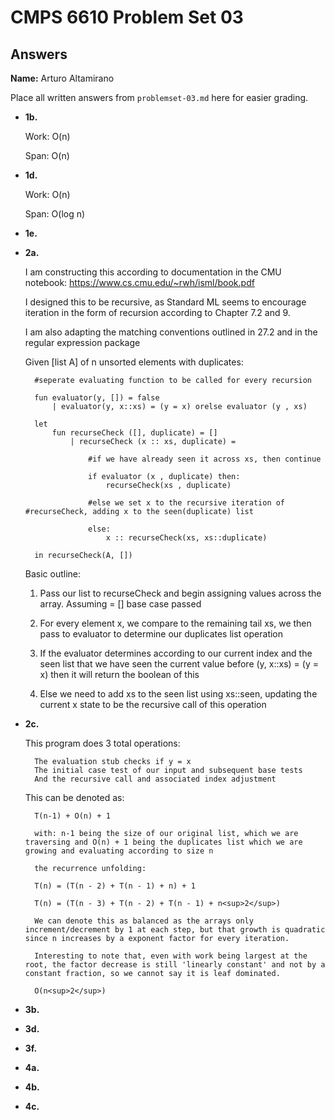 # CMPS 6610 Problem Set 03
## Answers

**Name:** Arturo Altamirano


Place all written answers from `problemset-03.md` here for easier grading.




- **1b.**

    Work: O(n)

    Span: O(n)


- **1d.**

    Work: O(n)

    Span: O(log n)


- **1e.**

    


- **2a.**

    I am constructing this according to documentation in the CMU notebook: https://www.cs.cmu.edu/~rwh/isml/book.pdf

    I designed this to be recursive, as Standard ML seems to encourage iteration in the form of recursion according to Chapter 7.2 and 9.

    I am also adapting the matching conventions outlined in 27.2 and in the regular expression package

    Given [list A] of n unsorted elements with duplicates:

        #seperate evaluating function to be called for every recursion

        fun evaluator(y, []) = false
            | evaluator(y, x::xs) = (y = x) orelse evaluator (y , xs)
        
        let 
            fun recurseCheck ([], duplicate) = []
                | recurseCheck (x :: xs, duplicate) = 

                    #if we have already seen it across xs, then continue 

                    if evaluator (x , duplicate) then:
                        recurseCheck(xs , duplicate)

                    #else we set x to the recursive iteration of #recurseCheck, adding x to the seen(duplicate) list

                    else:
                        x :: recurseCheck(xs, xs::duplicate)
        
        in recurseCheck(A, [])

    Basic outline: 

    1. Pass our list to recurseCheck and begin assigning values across 
       the array. Assuming = [] base case passed

    2. For every element x, we compare to the remaining tail xs, we then
       pass to evaluator to determine our duplicates list operation

    3. If the evaluator determines according to our current index and the 
       seen list that we have seen the current value before (y, x::xs) = (y = x) then it will return the boolean of this 

    4. Else we need to add xs to the seen list using xs::seen, updating 
       the current x state to be the recursive call of this operation 

- **2c.**

    This program does 3 total operations: 
        
        The evaluation stub checks if y = x
        The initial case test of our input and subsequent base tests 
        And the recursive call and associated index adjustment

    This can be denoted as: 

        T(n-1) + O(n) + 1

        with: n-1 being the size of our original list, which we are traversing and O(n) + 1 being the duplicates list which we are growing and evaluating according to size n 

        the recurrence unfolding: 

        T(n) = (T(n - 2) + T(n - 1) + n) + 1

        T(n) = (T(n - 3) + T(n - 2) + T(n - 1) + n<sup>2</sup>)

        We can denote this as balanced as the arrays only increment/decrement by 1 at each step, but that growth is quadratic since n increases by a exponent factor for every iteration. 

        Interesting to note that, even with work being largest at the root, the factor decrease is still 'linearly constant' and not by a constant fraction, so we cannot say it is leaf dominated.

        O(n<sup>2</sup>)


- **3b.**


- **3d.**





- **3f.**




- **4a.**




- **4b.**





- **4c.**




